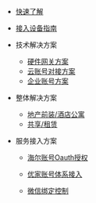 * [快速了解](README)
 
* [接入设备指南](zh-cn/Solutions/sl7) 

* 技术解决方案

	* [硬件网关方案](zh-cn/Solutions/sl6) 
	* [云账号对接方案](zh-cn/Solutions/sl5)  
	* [企业账号方案](zh-cn/Solutions/sl3)

* 整体解决方案
	* [地产前装/酒店公寓](zh-cn/business/hotel)   
	* [共享/租赁](zh-cn/business/Device-sharing)  
		

* 服务接入方案
	* [海尔账号Oauth授权](zh-cn/Solutions/sl4)  

	* [优家账号体系接入](zh-cn/Solutions/sl1)  

	* [微信绑定控制](zh-cn/Solutions/sl2)  





